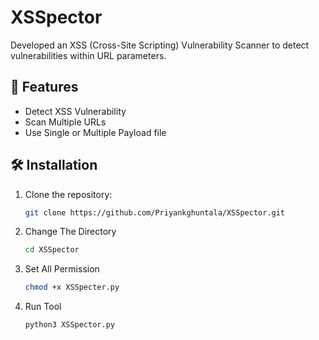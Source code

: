 # XSSpector

Developed an XSS (Cross-Site Scripting) Vulnerability Scanner to detect vulnerabilities within URL parameters.

## 🚀 Features
- Detect XSS Vulnerability 
- Scan Multiple URLs
- Use Single or Multiple Payload file 

## 🛠 Installation

1. Clone the repository:
   ```bash
   git clone https://github.com/Priyankghuntala/XSSpector.git
2. Change The Directory
   ```bash
   cd XSSpector
3. Set All Permission 
   ```bash
   chmod +x XSSpecter.py
4. Run Tool
   ```bash
   python3 XSSpector.py 

